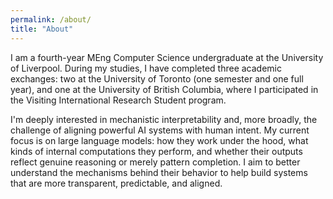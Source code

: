 ```yaml
---
permalink: /about/
title: "About"
---
```


I am a fourth-year MEng Computer Science undergraduate at the University of Liverpool. During my studies, I have completed three academic exchanges: two at the University of Toronto (one semester and one full year), and one at the University of British Columbia, where I participated in the Visiting International Research Student program.

I'm deeply interested in mechanistic interpretability and, more broadly, the challenge of aligning powerful AI systems with human intent. My current focus is on large language models: how they work under the hood, what kinds of internal computations they perform, and whether their outputs reflect genuine reasoning or merely pattern completion. I aim to better understand the mechanisms behind their behavior to help build systems that are more transparent, predictable, and aligned.
